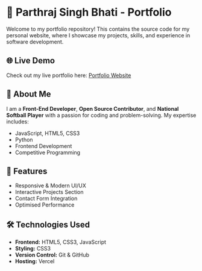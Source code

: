 # 🚀 Parthraj Singh Bhati - Portfolio

Welcome to my portfolio repository! This contains the source code for my personal website, where I showcase my projects, skills, and experience in software development.

## 🌐 Live Demo
Check out my live portfolio here: [Portfolio Website](https://psbhatitech.vercel.app/) 

## 📌 About Me
I am a **Front-End Developer**, **Open Source Contributor**, and **National Softball Player** with a passion for coding and problem-solving. My expertise includes:
- JavaScript, HTML5, CSS3
- Python
- Frontend Development
- Competitive Programming

## 📂 Features
- Responsive & Modern UI/UX
- Interactive Projects Section
- Contact Form Integration
- Optimised Performance

## 🛠️ Technologies Used
- **Frontend:** HTML5, CSS3, JavaScript
- **Styling:** CSS3 
- **Version Control:** Git & GitHub
- **Hosting:** Vercel

